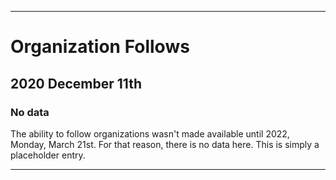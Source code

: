 
***

# Organization Follows

## 2020 December 11th

### No data

The ability to follow organizations wasn't made available until 2022, Monday, March 21st. For that reason, there is no data here. This is simply a placeholder entry.

***
